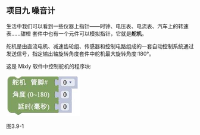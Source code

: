 ## 项目九 噪音计

生活中我们可以看到一些仪器上指针——时钟、电压表、电流表、汽车上的转速表......甜橙 套件中也有一个元件可以模拟指针，它就是**舵机**。

舵机是由直流电机、减速齿轮组、传感器和控制电路组成的一套自动控制系统通过发送信号，指定输出轴旋转角度套件中舵机最大旋转角度:180°。

这是 Mixly 软件中控制舵机的程序块:

![img](/assets/image318.jpg)

图3.9-1